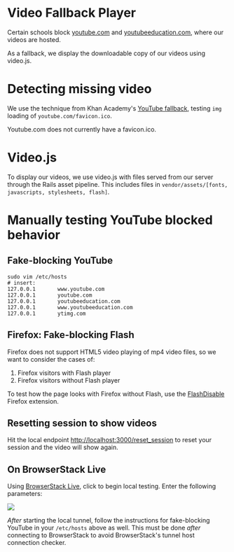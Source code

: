 # Video Fallback Player

Certain schools block [youtube.com](http://youtube.com) and [youtubeeducation.com](http://youtubeeducation.com), where our videos are hosted.

As a fallback, we display the downloadable copy of our videos using video.js.

# Detecting missing video

We use the technique from Khan Academy's [YouTube fallback](http://code.google.com/p/khanacademy/issues/detail?id=13721), testing `img` loading of `youtube.com/favicon.ico`.

Youtube.com does not currently have a favicon.ico.

# Video.js

To display our videos, we use video.js with files served from our server through the Rails asset pipeline. This includes files in `vendor/assets/[fonts, javascripts, stylesheets, flash]`.

# Manually testing YouTube blocked behavior

## Fake-blocking YouTube

```
sudo vim /etc/hosts
# insert:
127.0.0.1       www.youtube.com
127.0.0.1       youtube.com
127.0.0.1       youtubeeducation.com
127.0.0.1       www.youtubeeducation.com
127.0.0.1       ytimg.com
```

## Firefox: Fake-blocking Flash

Firefox does not support HTML5 video playing of mp4 video files, so we want to consider the cases of:

1. Firefox visitors with Flash player
2. Firefox visitors without Flash player

To test how the page looks with Firefox without Flash, use the [FlashDisable](https://addons.mozilla.org/en-US/firefox/addon/flashdisable/) Firefox extension.

## Resetting session to show videos

Hit the local endpoint [http://localhost:3000/reset_session](http://localhost:3000/reset_session) to reset your session and the video will show again.

## On BrowserStack Live

Using [BrowserStack Live](http://www.browserstack.com/start), click to begin local testing. Enter the following parameters:

![](http://i.imgur.com/mzocimK.png)

*After* starting the local tunnel, follow the instructions for fake-blocking YouTube in your `/etc/hosts` above as well. This must be done *after* connecting to BrowserStack to avoid BrowserStack's tunnel host connection checker.
